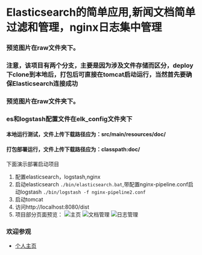 # Elasticsearch的简单应用,新闻文档简单过滤和管理，nginx日志集中管理
### 预览图片在raw文件夹下。
### 注意，该项目有两个分支，主要是因为涉及文件存储而区分，deploy下clone到本地后，打包后可直接在tomcat启动运行，当然首先要确保Elasticsearch连接成功
### 预览图片在raw文件夹下。
### es和logstash配置文件在elk_config文件夹下
#### 本地运行测试，文件上传下载路径应为：src/main/resources/doc/
#### 打包部署运行，文件上传下载路径应为：classpath:doc/
下面演示部署启动项目
1. 配置elasticsearch，logstash,nginx
2. 启动elasticsearch  `./bin/elasticsearch.bat`,带配置nginx-pipeline.conf启动logstash `./bin/logstash -f nginx-pipeline2.conf`
3. 启动tomcat
4. 访问http://localhost:8080/dist
5. 项目部分页面预览：
 ![主页](https://github.com/lingfenghu/uni_project_java/blob/master/raw/1.png)
 ![文档管理](https://github.com/lingfenghu/uni_project_java/blob/master/raw/2.png)
 ![日志管理](https://github.com/lingfenghu/uni_project_java/blob/master/raw/3.png)

### 欢迎参观
* [个人主页](https://lingfenghu.github.io/)
